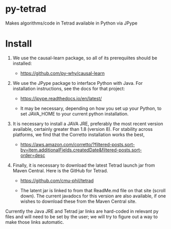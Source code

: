 # py-tetrad
Makes algorithms/code in Tetrad available in Python via JPype

# Install

1. We use the causal-learn package, so all of its prerequiites should be installed:

    * https://github.com/py-why/causal-learn

1. We use the JPype package to interface Python with Java. For installation instructions, see the docs for that project:

    * https://jpype.readthedocs.io/en/latest/

    * It may be necessary, depending on how you set up your Python, to set JAVA_HOME to your current python installation.

1. It is necessary to install a JAVA JRE, preferably the most recent version available, certainly greater than 1.8 (version 8). For stability across platforms, we find that the  Corretto installation works the best, 

    * https://aws.amazon.com/corretto/?filtered-posts.sort-by=item.additionalFields.createdDate&filtered-posts.sort-order=desc

1. Finally, it is necessary to download the latest Tetrad launch jar from Maven Central. Here is the GitHub for Tetrad.

    * https://github.com/cmu-phil/tetrad

    * The latent jar is linked to from that ReadMe.md file on that site (scroll down). The current javadocs for this version are also available, if one wishes to download these from the Maven Central site.

Currently the Java JRE and Tetrad jar links are hard-coded in relevant py files and will need to be set by the user; we will try to figure out a way to make those links automatic.
